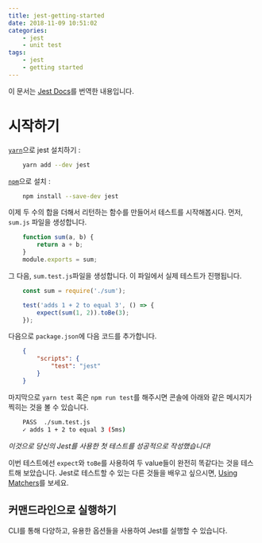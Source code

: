 ```yaml
---
title: jest-getting-started
date: 2018-11-09 10:51:02
categories:
    - jest
    - unit test
tags:
    - jest
    - getting started
---
```


이 문서는 [Jest Docs](https://jestjs.io/docs/en/getting-started)를 번역한 내용입니다.

# 시작하기

[`yarn`](https://yarnpkg.com/en/package/jest)으로 jest 설치하기 :
``` bash
    yarn add --dev jest
```

[`npm`](https://www.npmjs.com/)으로 설치 :
``` bash
    npm install --save-dev jest
```

이제 두 수의 합을 더해서 리턴하는 함수를 만들어서 테스트를 시작해봅시다. 먼저, `sum.js` 파일을 생성합니다.

``` javascript
    function sum(a, b) {
        return a + b;
    }
    module.exports = sum;
```
그 다음, `sum.test.js`파일을 생성합니다. 이 파일에서 실제 테스트가 진행됩니다.

``` javascript
    const sum = require('./sum');

    test('adds 1 + 2 to equal 3', () => {
        expect(sum(1, 2)).toBe(3);
    });
```    

다음으로 `package.json`에 다음 코드를 추가합니다.
``` json
    {
        "scripts": {
            "test": "jest"
        }
    }
```

마지막으로 `yarn test` 혹은 `npm run test`를 해주시면 콘솔에 아래와 같은 메시지가 찍히는 것을 볼 수 있습니다.

``` bash
    PASS  ./sum.test.js
    ✓ adds 1 + 2 to equal 3 (5ms)
```

*이것으로 당신의 Jest를 사용한 첫 테스트를 성공적으로 작성했습니다!*


이번 테스트에선 `expect`와 `toBe`를 사용하여 두 value들이 완전히 똑같다는 것을 테스트해 보았습니다. Jest로 테스트할 수 있는 다른 것들을 배우고 싶으시면, [Using Matchers](https://jestjs.io/docs/en/using-matchers)를 보세요.

## 커맨드라인으로 실행하기

CLI를 통해 다양하고, 유용한 옵션들을 사용하여 Jest를 실행할 수 있습니다.
